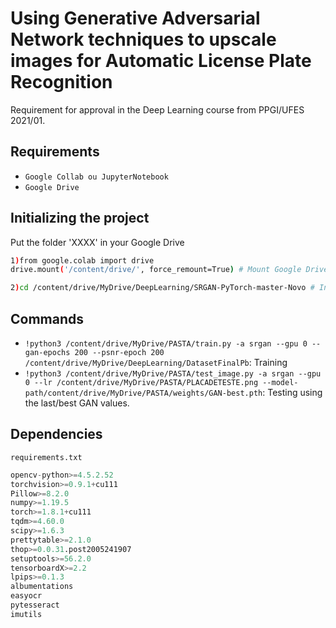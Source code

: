 # Using Generative Adversarial Network techniques to upscale images for Automatic License Plate Recognition
Requirement for approval in the Deep Learning course from PPGI/UFES 2021/01.

## Requirements

- `Google Collab ou JupyterNotebook`
- `Google Drive`

## Initializing the project


Put the folder 'XXXX' in your Google Drive

```bash
1)from google.colab import drive
drive.mount('/content/drive/', force_remount=True) # Mount Google Drive folders.

2)cd /content/drive/MyDrive/DeepLearning/SRGAN-PyTorch-master-Novo # Install requirements - Run every time you enter Colab.
```

## Commands

- `!python3 /content/drive/MyDrive/PASTA/train.py -a srgan --gpu 0 --gan-epochs 200 --psnr-epoch 200 /content/drive/MyDrive/DeepLearning/DatasetFinalPb`: Training
- `!python3 /content/drive/MyDrive/PASTA/test_image.py -a srgan --gpu 0 --lr /content/drive/MyDrive/PASTA/PLACADETESTE.png --model-path/content/drive/MyDrive/PASTA/weights/GAN-best.pth`: Testing using the last/best GAN values.

## Dependencies

`requirements.txt`

```python
opencv-python>=4.5.2.52
torchvision>=0.9.1+cu111
Pillow>=8.2.0
numpy>=1.19.5
torch>=1.8.1+cu111
tqdm>=4.60.0
scipy>=1.6.3
prettytable>=2.1.0
thop>=0.0.31.post2005241907
setuptools>=56.2.0
tensorboardX>=2.2
lpips>=0.1.3
albumentations
easyocr
pytesseract
imutils
```


